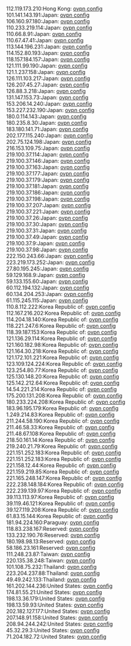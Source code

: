 112.119.173.210:Hong Kong: [ovpn config](vpn/112_119_173_210.ovpn)  
101.141.143.191:Japan: [ovpn config](vpn/101_141_143_191.ovpn)  
106.160.97.180:Japan: [ovpn config](vpn/106_160_97_180.ovpn)  
110.233.219.114:Japan: [ovpn config](vpn/110_233_219_114.ovpn)  
110.66.8.91:Japan: [ovpn config](vpn/110_66_8_91.ovpn)  
110.67.47.41:Japan: [ovpn config](vpn/110_67_47_41.ovpn)  
113.144.196.231:Japan: [ovpn config](vpn/113_144_196_231.ovpn)  
114.152.80.193:Japan: [ovpn config](vpn/114_152_80_193.ovpn)  
118.157.184.157:Japan: [ovpn config](vpn/118_157_184_157.ovpn)  
121.111.99.190:Japan: [ovpn config](vpn/121_111_99_190.ovpn)  
121.1.237.158:Japan: [ovpn config](vpn/121_1_237_158.ovpn)  
126.111.103.217:Japan: [ovpn config](vpn/126_111_103_217.ovpn)  
126.207.45.27:Japan: [ovpn config](vpn/126_207_45_27.ovpn)  
126.88.3.218:Japan: [ovpn config](vpn/126_88_3_218.ovpn)  
131.147.153.73:Japan: [ovpn config](vpn/131_147_153_73.ovpn)  
153.206.14.240:Japan: [ovpn config](vpn/153_206_14_240.ovpn)  
153.227.232.190:Japan: [ovpn config](vpn/153_227_232_190.ovpn)  
180.0.114.143:Japan: [ovpn config](vpn/180_0_114_143.ovpn)  
180.235.8.30:Japan: [ovpn config](vpn/180_235_8_30.ovpn)  
183.180.141.71:Japan: [ovpn config](vpn/183_180_141_71.ovpn)  
202.177.115.240:Japan: [ovpn config](vpn/202_177_115_240.ovpn)  
202.75.124.198:Japan: [ovpn config](vpn/202_75_124_198.ovpn)  
216.153.109.75:Japan: [ovpn config](vpn/216_153_109_75.ovpn)  
219.100.37.114:Japan: [ovpn config](vpn/219_100_37_114.ovpn)  
219.100.37.146:Japan: [ovpn config](vpn/219_100_37_146.ovpn)  
219.100.37.163:Japan: [ovpn config](vpn/219_100_37_163.ovpn)  
219.100.37.177:Japan: [ovpn config](vpn/219_100_37_177.ovpn)  
219.100.37.179:Japan: [ovpn config](vpn/219_100_37_179.ovpn)  
219.100.37.181:Japan: [ovpn config](vpn/219_100_37_181.ovpn)  
219.100.37.186:Japan: [ovpn config](vpn/219_100_37_186.ovpn)  
219.100.37.198:Japan: [ovpn config](vpn/219_100_37_198.ovpn)  
219.100.37.207:Japan: [ovpn config](vpn/219_100_37_207.ovpn)  
219.100.37.221:Japan: [ovpn config](vpn/219_100_37_221.ovpn)  
219.100.37.26:Japan: [ovpn config](vpn/219_100_37_26.ovpn)  
219.100.37.30:Japan: [ovpn config](vpn/219_100_37_30.ovpn)  
219.100.37.31:Japan: [ovpn config](vpn/219_100_37_31.ovpn)  
219.100.37.49:Japan: [ovpn config](vpn/219_100_37_49.ovpn)  
219.100.37.9:Japan: [ovpn config](vpn/219_100_37_9.ovpn)  
219.100.37.98:Japan: [ovpn config](vpn/219_100_37_98.ovpn)  
222.150.243.66:Japan: [ovpn config](vpn/222_150_243_66.ovpn)  
223.219.173.252:Japan: [ovpn config](vpn/223_219_173_252.ovpn)  
27.80.195.245:Japan: [ovpn config](vpn/27_80_195_245.ovpn)  
59.129.168.9:Japan: [ovpn config](vpn/59_129_168_9.ovpn)  
59.133.155.60:Japan: [ovpn config](vpn/59_133_155_60.ovpn)  
60.112.194.132:Japan: [ovpn config](vpn/60_112_194_132.ovpn)  
60.134.204.253:Japan: [ovpn config](vpn/60_134_204_253.ovpn)  
61.115.245.115:Japan: [ovpn config](vpn/61_115_245_115.ovpn)  
110.8.112.222:Korea Republic of: [ovpn config](vpn/110_8_112_222.ovpn)  
112.167.216.202:Korea Republic of: [ovpn config](vpn/112_167_216_202.ovpn)  
114.204.18.140:Korea Republic of: [ovpn config](vpn/114_204_18_140.ovpn)  
118.221.247.6:Korea Republic of: [ovpn config](vpn/118_221_247_6.ovpn)  
118.39.187.153:Korea Republic of: [ovpn config](vpn/118_39_187_153.ovpn)  
121.136.29.114:Korea Republic of: [ovpn config](vpn/121_136_29_114.ovpn)  
121.160.182.98:Korea Republic of: [ovpn config](vpn/121_160_182_98.ovpn)  
121.164.30.218:Korea Republic of: [ovpn config](vpn/121_164_30_218.ovpn)  
121.172.101.221:Korea Republic of: [ovpn config](vpn/121_172_101_221.ovpn)  
123.109.124.224:Korea Republic of: [ovpn config](vpn/123_109_124_224.ovpn)  
123.254.80.77:Korea Republic of: [ovpn config](vpn/123_254_80_77.ovpn)  
125.130.148.20:Korea Republic of: [ovpn config](vpn/125_130_148_20.ovpn)  
125.142.212.64:Korea Republic of: [ovpn config](vpn/125_142_212_64.ovpn)  
14.54.221.214:Korea Republic of: [ovpn config](vpn/14_54_221_214.ovpn)  
175.200.131.208:Korea Republic of: [ovpn config](vpn/175_200_131_208.ovpn)  
180.233.224.208:Korea Republic of: [ovpn config](vpn/180_233_224_208.ovpn)  
183.96.195.179:Korea Republic of: [ovpn config](vpn/183_96_195_179.ovpn)  
1.249.214.83:Korea Republic of: [ovpn config](vpn/1_249_214_83.ovpn)  
211.244.58.190:Korea Republic of: [ovpn config](vpn/211_244_58_190.ovpn)  
211.46.58.33:Korea Republic of: [ovpn config](vpn/211_46_58_33.ovpn)  
211.48.67.108:Korea Republic of: [ovpn config](vpn/211_48_67_108.ovpn)  
218.50.161.14:Korea Republic of: [ovpn config](vpn/218_50_161_14.ovpn)  
219.240.21.79:Korea Republic of: [ovpn config](vpn/219_240_21_79.ovpn)  
221.151.252.183:Korea Republic of: [ovpn config](vpn/221_151_252_183.ovpn)  
221.151.252.183:Korea Republic of: [ovpn config](vpn/221_151_252_183.ovpn)  
221.158.12.44:Korea Republic of: [ovpn config](vpn/221_158_12_44.ovpn)  
221.159.219.85:Korea Republic of: [ovpn config](vpn/221_159_219_85.ovpn)  
221.165.248.147:Korea Republic of: [ovpn config](vpn/221_165_248_147.ovpn)  
222.238.148.184:Korea Republic of: [ovpn config](vpn/222_238_148_184.ovpn)  
222.239.139.97:Korea Republic of: [ovpn config](vpn/222_239_139_97.ovpn)  
39.113.113.97:Korea Republic of: [ovpn config](vpn/39_113_113_97.ovpn)  
39.119.46.121:Korea Republic of: [ovpn config](vpn/39_119_46_121.ovpn)  
39.127.119.208:Korea Republic of: [ovpn config](vpn/39_127_119_208.ovpn)  
61.83.15.144:Korea Republic of: [ovpn config](vpn/61_83_15_144.ovpn)  
181.94.224.160:Paraguay: [ovpn config](vpn/181_94_224_160.ovpn)  
118.83.238.167:Reserved: [ovpn config](vpn/118_83_238_167.ovpn)  
133.232.190.76:Reserved: [ovpn config](vpn/133_232_190_76.ovpn)  
180.198.98.13:Reserved: [ovpn config](vpn/180_198_98_13.ovpn)  
58.186.23.161:Reserved: [ovpn config](vpn/58_186_23_161.ovpn)  
111.248.23.87:Taiwan: [ovpn config](vpn/111_248_23_87.ovpn)  
220.135.38.248:Taiwan: [ovpn config](vpn/220_135_38_248.ovpn)  
101.108.75.232:Thailand: [ovpn config](vpn/101_108_75_232.ovpn)  
223.204.237.88:Thailand: [ovpn config](vpn/223_204_237_88.ovpn)  
49.49.242.133:Thailand: [ovpn config](vpn/49_49_242_133.ovpn)  
161.202.144.236:United States: [ovpn config](vpn/161_202_144_236.ovpn)  
174.81.55.21:United States: [ovpn config](vpn/174_81_55_21.ovpn)  
198.13.36.179:United States: [ovpn config](vpn/198_13_36_179.ovpn)  
198.13.59.93:United States: [ovpn config](vpn/198_13_59_93.ovpn)  
202.182.127.177:United States: [ovpn config](vpn/202_182_127_177.ovpn)  
207.148.91.158:United States: [ovpn config](vpn/207_148_91_158.ovpn)  
208.94.244.242:United States: [ovpn config](vpn/208_94_244_242.ovpn)  
45.32.29.3:United States: [ovpn config](vpn/45_32_29_3.ovpn)  
71.204.182.72:United States: [ovpn config](vpn/71_204_182_72.ovpn)  
